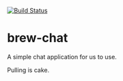 [![Build Status](https://travis-ci.org/javabrewery/brew-chat.svg?branch=master)](https://travis-ci.org/javabrewery/brew-chat)
# brew-chat
A simple chat application for us to use. 

Pulling is cake.
